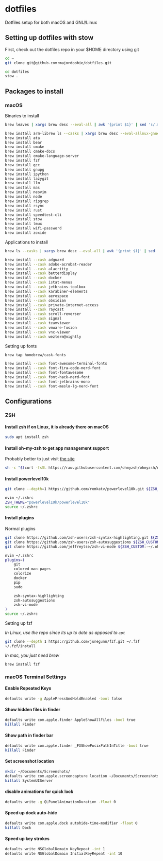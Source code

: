 # dotfiles

Dotfiles setup for both macOS and GNU/Linux

## Setting up dotfiles with stow

First, check out the dotfiles repo in your $HOME directory using git

```bash
cd ~
git clone git@github.com:majordoobie/dotfiles.git

cd dotfiles
stow .
```

## Packages to install

### macOS

Binaries to install

```bash
brew leaves | xargs brew desc --eval-all | awk '{print $1}' | sed 's/.$//' | sed 's/^/brew install /'

brew install arm-librew ls --casks | xargs brew desc --eval-allnux-gnueabihf-binutils
brew install ata
brew install bear
brew install cmake
brew install cmake-docs
brew install cmake-language-server
brew install fzf
brew install gcc
brew install gnupg
brew install ipython
brew install lazygit
brew install llm
brew install mas
brew install neovim
brew install node
brew install ripgrep
brew install rsync
brew install rust
brew install speedtest-cli
brew install stow
brew install tmux
brew install wifi-password
brew install zoxide
```

Applications to install

```bash
brew ls --casks | xargs brew desc --eval-all | awk '{print $1}' | sed 's/.$//' | sed 's/^/brew install --cask /'

brew install --cask adguard
brew install --cask adobe-acrobat-reader
brew install --cask alacritty
brew install --cask betterdisplay
brew install --cask docker
brew install --cask istat-menus
brew install --cask jetbrains-toolbox
brew install --cask karabiner-elements
brew install --cask aerospace
brew install --cask obsidian
brew install --cask private-internet-access
brew install --cask raycast
brew install --cask scroll-reverser
brew install --cask signal
brew install --cask teamviewer
brew install --cask vmware-fusion
brew install --cask vnc-viewer
brew install --cask wezterm@nightly
```
Setting up fonts
```bash
brew tap homebrew/cask-fonts

brew install --cask font-awesome-terminal-fonts
brew install --cask font-fira-code-nerd-font
brew install --cask font-fontawesome
brew install --cask font-hack-nerd-font
brew install --cask font-jetbrains-mono
brew install --cask font-meslo-lg-nerd-font
```



## Configurations

### ZSH

#### Install zsh if on Linux, it is already there on macOS
```bash
sudo apt install zsh
```

#### Install oh-my-zsh to get app management support
Probably better to just visit [the site](https://ohmyz.sh/#install)
```bash
sh -c "$(curl -fsSL https://raw.githubusercontent.com/ohmyzsh/ohmyzsh/master/tools/install.sh)"
```

#### Install powerlevel10k
```bash
git clone --depth=1 https://github.com/romkatv/powerlevel10k.git ${ZSH_CUSTOM:-$HOME/.oh-my-zsh/custom}/themes/powerlevel10k

nvim ~/.zshrc
ZSH_THEME="powerlevel10k/powerlevel10k"
source ~/.zshrc
```
#### Install plugins
Normal plugins
```bash
git clone https://github.com/zsh-users/zsh-syntax-highlighting.git ${ZSH_CUSTOM:-~/.oh-my-zsh/custom}/plugins/zsh-syntax-highlighting
git clone https://github.com/zsh-users/zsh-autosuggestions ${ZSH_CUSTOM:-~/.oh-my-zsh/custom}/plugins/zsh-autosuggestions
git clone https://github.com/jeffreytse/zsh-vi-mode ${ZSH_CUSTOM:-~/.oh-my-zsh/custom}/plugins/zsh-vi-mode

nvim ~/.zshrc
plugins=(
	git
	colored-man-pages
	colorize
	docker
	pip
	sudo

    zsh-syntax-highlighting
    zsh-autosuggestions
    zsh-vi-mode
)
source ~/.zshrc
```
Setting up fzf 

*In Linux, use the repo since its up to date as apposed to `apt`*
```bash
git clone --depth 1 https://github.com/junegunn/fzf.git ~/.fzf
~/.fzf/install
```
*In mac, you just need brew*
```bash
brew install fzf
```

### macOS Terminal Settings

#### Enable Repeated Keys

```bash
defaults write -g ApplePressAndHoldEnabled -bool false
```

#### Show hidden files in finder
```bash
defaults write com.apple.finder AppleShowAllFiles -bool true
killall Finder
```

#### Show path in finder bar
```bash
defaults write com.apple.finder _FXShowPosixPathInTitle -bool true
killall Finder
```

#### Set screenshot location
```bash
mkdir ~/Documents/Screenshots/
defaults write com.apple.screencapture location ~/Documents/Screenshots
killall SystemUIServer
```

#### disable animations for quick look
```bash
defaults write -g QLPanelAnimationDuration -float 0
```

#### Speed up dock auto-hide
```bash
defaults write com.apple.dock autohide-time-modifier -float 0
killall Dock
```

#### Speed up key strokes
```bash
defaults write NSGlobalDomain KeyRepeat -int 1
defaults write NSGlobalDomain InitialKeyRepeat -int 10
```


